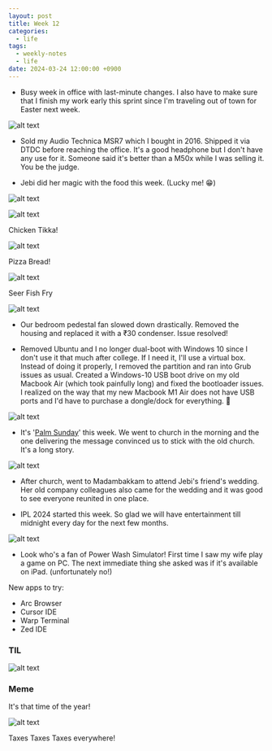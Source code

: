 ```yaml
---
layout: post
title: Week 12
categories:
  - life
tags:
  - weekly-notes
  - life
date: 2024-03-24 12:00:00 +0900
---
```


- Busy week in office with last-minute changes. I also have to make sure that I finish my work early this sprint since I'm traveling out of town for Easter next week.

![alt text](https://i.imgur.com/xZxRl0w.jpg?1)

- Sold my Audio Technica MSR7 which I bought in 2016. Shipped it via DTDC before reaching the office. It's a good headphone but I don't have any use for it. Someone said it's better than a M50x while I was selling it. You be the judge.

- Jebi did her magic with the food this week. (Lucky me! 😁)

![alt text](https://i.imgur.com/1S6wf7H.jpg)

![alt text](https://i.imgur.com/c8dGJYC.jpg)

Chicken Tikka!

![alt text](https://i.imgur.com/p31bq9t.jpg)

Pizza Bread!

![alt text](https://i.imgur.com/v2NksL9.jpg)

Seer Fish Fry

![alt text](https://i.imgur.com/pq2bOcX.jpg)

- Our bedroom pedestal fan slowed down drastically. Removed the housing and replaced it with a ₹30 condenser. Issue resolved!

- Removed Ubuntu and I no longer dual-boot with Windows 10 since I don't use it that much after college. If I need it, I'll use a virtual box. Instead of doing it properly, I removed the partition and ran into Grub issues as usual. Created a Windows-10 USB boot drive on my old Macbook Air (which took painfully long) and fixed the bootloader issues. I realized on the way that my new Macbook M1 Air does not have USB ports and I'd have to purchase a dongle/dock for everything. 🤕

![alt text](https://i.imgur.com/DB8IWbD.jpg)

- It's '[Palm Sunday](https://en.wikipedia.org/wiki/Palm_Sunday)' this week. We went to church in the morning and the one delivering the message convinced us to stick with the old church. It's a long story.

![alt text](https://i.imgur.com/k155Rmu.jpg)

- After church, went to Madambakkam to attend Jebi's friend's wedding. Her old company colleagues also came for the wedding and it was good to see everyone reunited in one place.

- IPL 2024 started this week. So glad we will have entertainment till midnight every day for the next few months. 

![alt text](https://i.imgur.com/j0m5xin.jpg)

- Look who's a fan of Power Wash Simulator! First time I saw my wife play a game on PC. The next immediate thing she asked was if it's available on iPad. (unfortunately no!)

New apps to try:
- Arc Browser
- Cursor IDE
- Warp Terminal
- Zed IDE

### TIL

![alt text](https://i.imgur.com/eZsILf0.png)

### Meme

It's that time of the year!

![alt text](https://i.imgur.com/r2SXusK.jpg)

Taxes Taxes Taxes everywhere!